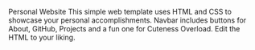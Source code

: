 Personal Website
This simple web template uses HTML and CSS to showcase your personal accomplishments. Navbar includes buttons for About, GitHub, Projects and a fun one for Cuteness Overload. Edit the HTML to your liking. 